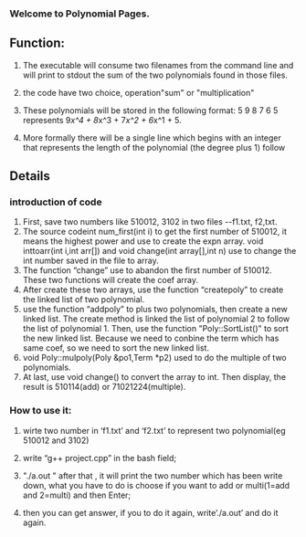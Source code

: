 ### Welcome to Polynomial Pages.

## Function:
1. The executable will consume two filenames from the command line and will print to stdout the sum of the two polynomials found in those files. 

2. the code have two choice, operation"sum" or "multiplication" 

3. These polynomials will be stored in the following format: 5 9 8 7 6 5 represents 9*x^4 + 8*x^3 + 7*x^2 + 6*x^1 + 5. 

4. More formally there will be a single line which begins with an integer that represents the length of the polynomial (the degree plus 1) follow



## Details
### introduction of code
1. First, save two numbers like 510012, 3102 in two files --f1.txt, f2,txt.
2. The source codeint num_first(int i) to get the first number of 510012, it means the highest power and use to create the expn array. void inttoarr(int i,int arr[]) and void change(int array[],int n) use to change the int number saved in the file to array.
3. The function “change” use to abandon the first number of 510012. These two functions will create the coef array.
4. After create these two arrays, use the function “createpoly” to create the linked list of two polynomial.
5. use the function “addpoly” to plus two polynomials, then create a new linked list. The create method is linked the list of polynomial 2 to follow the list of polynomial 1. Then, use the function "Poly::SortList()" to sort the new linked list. Because we need to conbine the term which has same coef, so we need to sort the new linked list.
6. void Poly::mulpoly(Poly &po1,Term *p2) used to do the multiple of two polynomials.
7. At last, use void change() to convert the array to int. Then display, the result is 510114(add) or 71021224(multiple).

### How to use it:

1. wirte two number in ‘f1.txt’ and ‘f2.txt’ to represent two polynomial(eg 510012 and 3102)

2.  write “g++ project.cpp” in the bash field;

3. "./a.out " after that , it will print the two number which has been write down, what you have to do is choose if you want to add or multi(1=add and 2=multi) and then Enter;

4. then you can get answer, if you to do it again, write’./a.out’ and do it again.
